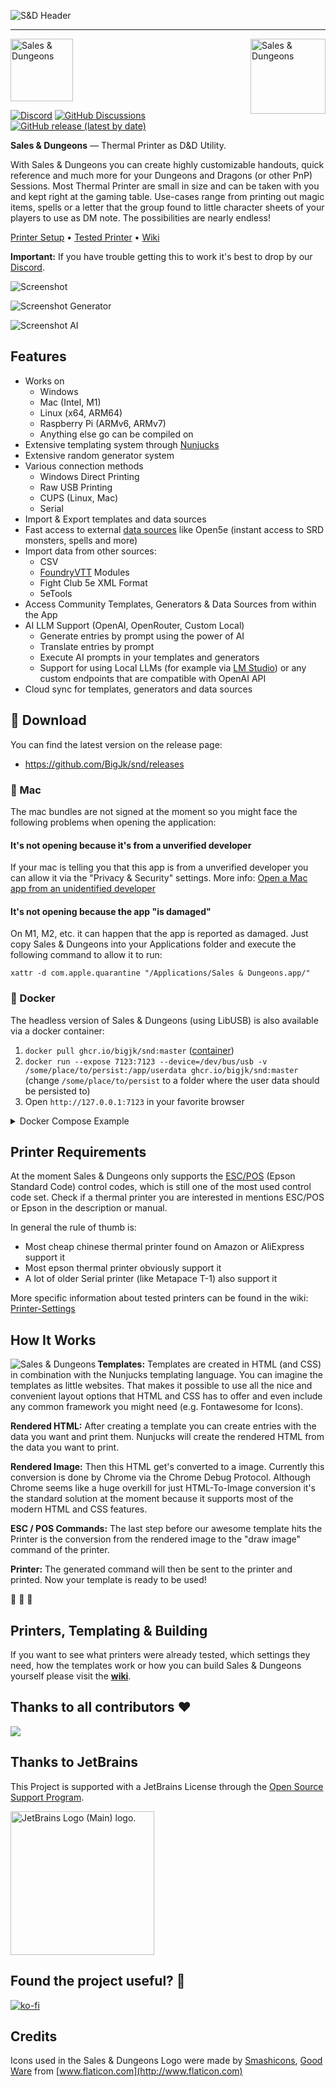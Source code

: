 ![S&D Header](./data/readme_header.png)

----

<img align="right" width="120px" alt="Sales &amp; Dungeons" src="./data/preview.png">
<img width="100" alt="Sales &amp; Dungeons" src="./data/round_icon.png">

[![Discord](https://img.shields.io/discord/678654745803751579?label=discord)](https://discord.gg/5MUZEjc) [![GitHub Discussions](https://img.shields.io/github/discussions/BigJk/snd)](https://github.com/BigJk/snd/discussions) [![GitHub release (latest by date)](https://img.shields.io/github/v/release/BigJk/snd)](https://github.com/BigJk/snd/releases)

**Sales & Dungeons** — Thermal Printer as D&amp;D Utility.

With Sales & Dungeons you can create highly customizable handouts, quick reference and much more for your Dungeons and Dragons (or other PnP) Sessions.
Most Thermal Printer are small in size and can be taken with you and kept right at the gaming table. Use-cases range from printing out magic items, spells
or a letter that the group found to little character sheets of your players to use as DM note. The possibilities are nearly endless!

[Printer Setup](https://sales-and-dungeons.app/docs/printer/setup/) • [Tested Printer](https://sales-and-dungeons.app/docs/printer/models/) • [Wiki](https://sales-and-dungeons.app/docs/intro/)

**Important:** If you have trouble getting this to work it's best to drop by our [Discord](https://discord.gg/5MUZEjc).

![Screenshot](./data/screenshot.png)

![Screenshot Generator](./data/screenshot_gen.png)

![Screenshot AI](./data/screenshot_ai.png)

## Features

- Works on
  - Windows
  - Mac (Intel, M1)
  - Linux (x64, ARM64)
  - Raspberry Pi (ARMv6, ARMv7)
  - Anything else go can be compiled on
- Extensive templating system through [Nunjucks](https://mozilla.github.io/nunjucks/)
- Extensive random generator system
- Various connection methods
  - Windows Direct Printing
  - Raw USB Printing
  - CUPS (Linux, Mac)
  - Serial
- Import & Export templates and data sources
- Fast access to external [data sources](https://sales-and-dungeons.app/docs/data-source/) like Open5e (instant access to SRD monsters, spells and more)
- Import data from other sources:
   - CSV
   - [FoundryVTT](https://foundryvtt.com/) Modules
   - Fight Club 5e XML Format
   - 5eTools
- Access Community Templates, Generators & Data Sources from within the App
- AI LLM Support (OpenAI, OpenRouter, Custom Local)
  - Generate entries by prompt using the power of AI
  - Translate entries by prompt
  - Execute AI prompts in your templates and generators
  - Support for using Local LLMs (for example via [LM Studio](https://lmstudio.ai/)) or any custom endpoints that are compatible with OpenAI API
- Cloud sync for templates, generators and data sources

## 📁 Download

You can find the latest version on the release page:
- https://github.com/BigJk/snd/releases

### :apple: Mac

The mac bundles are not signed at the moment so you might face the following problems when opening the application:

#### It's not opening because it's from a unverified developer

If your mac is telling you that this app is from a unverified developer you can allow it via the "Privacy & Security" settings. More info: [Open a Mac app from an unidentified developer](https://support.apple.com/lv-lv/guide/mac-help/mh40616/mac)

#### It's not opening because the app "is damaged"

On M1, M2, etc. it can happen that the app is reported as damaged. Just copy Sales & Dungeons into your Applications folder and execute the following command to allow it to run:

```
xattr -d com.apple.quarantine "/Applications/Sales & Dungeons.app/"
```
   
### :whale: Docker

The headless version of Sales & Dungeons (using LibUSB) is also available via a docker container:
1. ``docker pull ghcr.io/bigjk/snd:master`` ([container](https://github.com/BigJk/snd/pkgs/container/snd))
2. ``docker run --expose 7123:7123 --device=/dev/bus/usb -v /some/place/to/persist:/app/userdata ghcr.io/bigjk/snd:master`` (change ``/some/place/to/persist`` to a folder where the user data should be persisted to)
3. Open ``http://127.0.0.1:7123`` in your favorite browser

<details><summary>Docker Compose Example</summary>

```
version: "3"
services:
  snd:
    image: ghcr.io/bigjk/snd:master
    ports:
      - "7123:7123"
    devices:
      - "/dev/bus/usb"
    volumes:
      - "/some/place/to/persist:/app/userdata"
```

</details>

## Printer Requirements

At the moment Sales & Dungeons only supports the [ESC/POS](https://en.wikipedia.org/wiki/ESC/P) (Epson Standard Code) control codes, which is still one of the most used control code set. Check if a thermal printer you are interested in mentions ESC/POS or Epson in the description or manual.

In general the rule of thumb is:
- Most cheap chinese thermal printer found on Amazon or AliExpress support it
- Most epson thermal printer obviously support it
- A lot of older Serial printer (like Metapace T-1) also support it

More specific information about tested printers can be found in the wiki: [Printer-Settings](https://sales-and-dungeons.app/docs/printer/models/)

## How It Works

<img align="left" alt="Sales &amp; Dungeons" src="./data/work_graph.svg">

**Templates:** Templates are created in HTML (and CSS) in combination with the Nunjucks templating language. You can imagine
the templates as little websites. That makes it possible to use all the nice and convenient layout options that HTML and CSS
has to offer and even include any common framework you might need (e.g. Fontawesome for Icons).

**Rendered HTML:** After creating a template you can create entries with the data you want and print them.
Nunjucks will create the rendered HTML from the data you want to print.

**Rendered Image:** Then this HTML get's converted to a image. Currently this conversion is done by Chrome via the
Chrome Debug Protocol. Although Chrome seems like a huge overkill for just HTML-To-Image conversion it's the standard solution at the
moment because it supports most of the modern HTML and CSS features.

**ESC / POS Commands:** The last step before our awesome template hits the Printer is the conversion from the rendered image
to the "draw image" command of the printer.

**Printer:** The generated command will then be sent to the printer and printed. Now your template is ready to be used!

:tada: :tada: :tada:

## Printers, Templating & Building

If you want to see what printers were already tested, which settings they need, how the templates work or how you can build Sales & Dungeons yourself please visit the [**wiki**](https://sales-and-dungeons.app/docs/intro/).

## Thanks to all contributors ❤

<a href="https://github.com/BigJk/snd/graphs/contributors">
  <img src="https://contrib.rocks/image?repo=BigJk/snd" />
</a>

## Thanks to JetBrains

This Project is supported with a JetBrains License through the [Open Source Support Program](https://www.jetbrains.com/community/opensource).

<img width="230" src="https://resources.jetbrains.com/storage/products/company/brand/logos/jetbrains.png" alt="JetBrains Logo (Main) logo.">

## Found the project useful? :smiling_face_with_three_hearts:

[![ko-fi](https://ko-fi.com/img/githubbutton_sm.svg)](https://ko-fi.com/A0A763FPT)

## Credits

Icons used in the Sales & Dungeons Logo were made by [Smashicons](https://www.flaticon.com/authors/smashicons), [Good Ware](https://www.flaticon.com/authors/good-ware) from [www.flaticon.com](http://www.flaticon.com)
